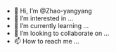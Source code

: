 - 👋 Hi, I’m @Zhao-yangyang
- 👀 I’m interested in ...
- 🌱 I’m currently learning ...
- 💞️ I’m looking to collaborate on ...
- 📫 How to reach me ...

<!---
Zhao-yangyang/Zhao-yangyang is a ✨ special ✨ repository because its `README.md` (this file) appears on your GitHub profile.
You can click the Preview link to take a look at your changes.
--->
